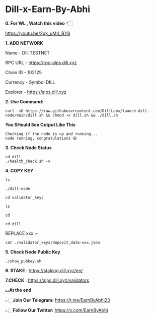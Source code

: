# Dill-x-Earn-By-Abhi

**0. For WL , Watch this video** 👇🏻

https://youtu.be/2gk_uM4_BY8

**1. ADD NETWORK**

Name - DIll TESTNET

RPC URL -	https://rpc-alps.dill.xyz

Chain ID - 102125

Currency - Symbol	DILL

Explorer -	https://alps.dill.xyz

**2. Use Command:**
```
curl -sO https://raw.githubusercontent.com/DillLabs/launch-dill-node/main/dill.sh && chmod +x dill.sh && ./dill.sh

```
**You SHould See Output Like This**

```
Checking if the node is up and running...
node running, congratulations 😄

```
**3. Check Node Status**

```
cd dill
./health_check.sh -v
```

**4. COPY KEY**

```
ls
```
```
./dill-node
```
```
cd validator_keys
```
```
ls
```
```
cd
```
```
cd dill
```

REPLACE xxx :-
```
cat ./validator_keys/deposit_data-xxx.json
```


**5. Check Node Public Key**
```
./show_pubkey.sh

```
**6. STAKE** : https://staking.dill.xyz/en/

**7.CHECK** : https://alps.dill.xyz/validators

💵**At the end**

👉🏻**Join Our Telegram:** https://t.me/EarnByAbhi23

👉🏻**Follow Our Twitter:** https://x.com/EarnByAbhi


